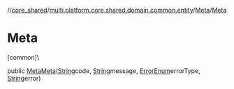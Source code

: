 //[core_shared](../../../index.md)/[multi.platform.core.shared.domain.common.entity](../index.md)/[Meta](index.md)/[Meta](-meta.md)

# Meta

[common]\

public [Meta](index.md)[Meta](-meta.md)([String](https://developer.android.com/reference/kotlin/java/lang/String.html)code, [String](https://developer.android.com/reference/kotlin/java/lang/String.html)message, [ErrorEnum](../../multi.platform.core.shared.external.enum/-error-enum/index.md)errorType, [String](https://developer.android.com/reference/kotlin/java/lang/String.html)error)

